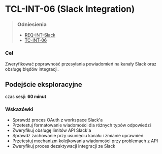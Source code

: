 # TCL-INT-06 (Slack Integration)
> ### Odniesienia
> - [REQ-INT-Slack](https://github.com/KWAK-testing/Formbricks-tests/blob/main/docs/requirements.md#req-int-slack)
> - [TC-INT-06](https://github.com/KWAK-testing/Formbricks-tests/blob/main/docs/test-cases/high-level/integrations.md#tc-int-06)

### Cel
Zweryfikować poprawność przesyłania powiadomień na kanały Slack oraz obsługę błędów integracji.

## Podejście eksploracyjne
czas sesji: **60 minut**

### Wskazówki
- Sprawdź proces OAuth z workspace Slack'a
- Przetestuj formatowanie wiadomości dla różnych typów odpowiedzi
- Zweryfikuj obsługę limitów API Slack'a
- Sprawdź zachowanie przy usunięciu kanału i zmianie uprawnień
- Przetestuj mechanizm kolejkowania wiadomości przy problemach z API
- Zweryfikuj proces dezaktywacji integracji ze Slack
